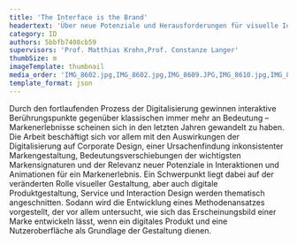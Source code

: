 ```yaml
---
title: 'The Interface is the Brand'
headertext: 'Über neue Potenziale und Herausforderungen für visuelle Identitäten und die Entwicklung konsistenter Erscheinungsbilder aus einer funktionalen, interaktiven Nutzeroberfläche'
category: ID
authors: 5bbfb7408cb59
supervisors: 'Prof. Matthias Krohn,Prof. Constanze Langer'
thumbSize: m
imageTemplate: thumbnail
media_order: 'IMG_8602.jpg,IMG_8602.jpg,IMG_8609.JPG,IMG_8610.jpg,IMG_8611.JPG'
template_format: json
---
```


Durch den fortlaufenden Prozess der Digitalisierung gewinnen interaktive Berührungspunkte gegenüber klassischen immer mehr an Bedeutung – Markenerlebnisse scheinen sich in den letzten Jahren gewandelt zu haben. Die Arbeit beschäftigt sich vor allem mit den Auswirkungen der Digitalisierung auf Corporate Design, einer Ursachenfindung inkonsistenter Markengestaltung, Bedeutungsverschiebungen der wichtigsten Markensignaturen und der Relevanz neuer Potenziale in Interaktionen und Animationen für ein Markenerlebnis. Ein Schwerpunkt liegt dabei auf der veränderten Rolle visueller Gestaltung, aber auch digitale Produktgestaltung, Service und Interaction Design werden thematisch angeschnitten. Sodann wird die Entwicklung eines Methodenansatzes vorgestellt, der vor allem untersucht, wie sich das Erscheinungsbild einer Marke entwickeln lässt, wenn ein digitales Produkt und eine Nutzeroberfläche als Grundlage der Gestaltung dienen.